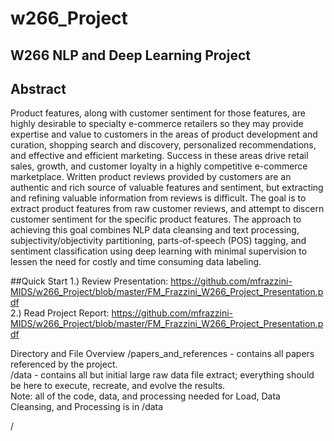 # w266_Project
## W266 NLP and Deep Learning Project
## Abstract
Product features, along with customer sentiment for those features, are highly desirable to specialty e-commerce retailers so they may provide expertise and value to customers in the areas of product development and curation, shopping search and discovery, personalized recommendations, and effective and efficient marketing. Success in these areas drive retail sales, growth, and customer loyalty in a highly competitive e-commerce marketplace. Written product reviews provided by customers are an authentic and rich source of valuable features and sentiment, but extracting and refining valuable information from reviews is difficult. The goal is to extract product features from raw customer reviews, and attempt to discern customer sentiment for the specific product features. The approach to achieving this goal combines NLP data cleansing and text processing, subjectivity/objectivity partitioning, parts-of-speech (POS) tagging, and sentiment classification using deep learning with minimal supervision to lessen the need for costly and time consuming data labeling.

##Quick Start
1.) Review Presentation: https://github.com/mfrazzini-MIDS/w266_Project/blob/master/FM_Frazzini_W266_Project_Presentation.pdf  
2.) Read Project Report: https://github.com/mfrazzini-MIDS/w266_Project/blob/master/FM_Frazzini_W266_Project_Presentation.pdf

Directory and File Overview
/papers_and_references - contains all papers referenced by the project.  
/data - contains all but initial large raw data file extract; everything should be here to execute, recreate, and evolve the results.  
  Note: all of the code, data, and processing needed for Load, Data Cleansing, and Processing is in /data

/
